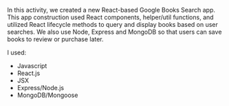 In this activity, we created a new React-based Google Books Search app. This app construction used React components, helper/util functions, and utilized React lifecycle methods to query and display books based on user searches. We also use Node, Express and MongoDB so that users can save books to review or purchase later.

   I used:
* Javascript
* React.js
* JSX
* Express/Node.js
* MongoDB/Mongoose

